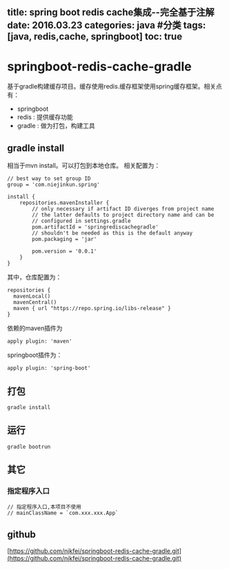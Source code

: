 title: spring boot redis cache集成--完全基于注解
date: 2016.03.23
categories: java #分类
tags: [java, redis,cache, springboot]
toc: true
---

# springboot-redis-cache-gradle
 基于gradle构建缓存项目。缓存使用redis.缓存框架使用spring缓存框架。相关点有：
 * springboot
 * redis : 提供缓存功能
 * gradle : 做为打包，构建工具
 
## gradle install
相当于mvn install。可以打包到本地仓库。
相关配置为：
```
// best way to set group ID
group = 'com.niejinkun.spring'

install {
    repositories.mavenInstaller {
        // only necessary if artifact ID diverges from project name
        // the latter defaults to project directory name and can be
        // configured in settings.gradle
        pom.artifactId = 'springrediscachegradle' 
        // shouldn't be needed as this is the default anyway
        pom.packaging = 'jar'
        
        pom.version = '0.0.1'
    }
}
```

其中，仓库配置为：
```
repositories {
  mavenLocal()
  mavenCentral()
  maven { url "https://repo.spring.io/libs-release" }
}
```

依赖的maven插件为
```
apply plugin: 'maven'
```

springboot插件为：
```
apply plugin: 'spring-boot'
```

## 打包
```
gradle install
```

## 运行
```
gradle bootrun
```

## 其它
### 指定程序入口
```
// 指定程序入口,本项目不使用
// mainClassName = `com.xxx.xxx.App`
```
## github
 [https://github.com/njkfei/springboot-redis-cache-gradle.git](https://github.com/njkfei/springboot-redis-cache-gradle.git)
